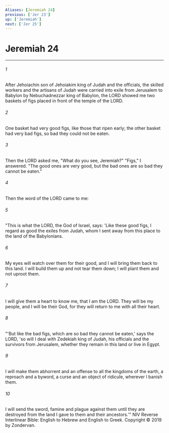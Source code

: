 ```yaml
---
Aliases: [Jeremiah 24]
previous: ['Jer 23']
up: ['Jeremiah']
next: ['Jer 25']
---
```

# Jeremiah 24

***


###### 1 
After Jehoiachin son of Jehoiakim king of Judah and the officials, the skilled workers and the artisans of Judah were carried into exile from Jerusalem to Babylon by Nebuchadnezzar king of Babylon, the LORD showed me two baskets of figs placed in front of the temple of the LORD. 

###### 2 
One basket had very good figs, like those that ripen early; the other basket had very bad figs, so bad they could not be eaten. 

###### 3 
Then the LORD asked me, "What do you see, Jeremiah?" "Figs," I answered. "The good ones are very good, but the bad ones are so bad they cannot be eaten." 

###### 4 
Then the word of the LORD came to me: 

###### 5 
"This is what the LORD, the God of Israel, says: 'Like these good figs, I regard as good the exiles from Judah, whom I sent away from this place to the land of the Babylonians. 

###### 6 
My eyes will watch over them for their good, and I will bring them back to this land. I will build them up and not tear them down; I will plant them and not uproot them. 

###### 7 
I will give them a heart to know me, that I am the LORD. They will be my people, and I will be their God, for they will return to me with all their heart. 

###### 8 
"'But like the bad figs, which are so bad they cannot be eaten,' says the LORD, 'so will I deal with Zedekiah king of Judah, his officials and the survivors from Jerusalem, whether they remain in this land or live in Egypt. 

###### 9 
I will make them abhorrent and an offense to all the kingdoms of the earth, a reproach and a byword, a curse and an object of ridicule, wherever I banish them. 

###### 10 
I will send the sword, famine and plague against them until they are destroyed from the land I gave to them and their ancestors.'" NIV Reverse Interlinear Bible: English to Hebrew and English to Greek. Copyright © 2019 by Zondervan.
